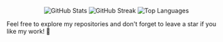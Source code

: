<p align="center">
  <img src="https://github-readme-stats.vercel.app/api?username=SimoAcharouaou777&show_icons=true&theme=radical" alt="GitHub Stats" />
  <img src="https://github-readme-streak-stats.herokuapp.com/?user=SimoAcharouaou777&theme=radical" alt="GitHub Streak" />
  <img src="https://github-readme-stats.vercel.app/api/top-langs/?username=SimoAcharouaou777&layout=compact&theme=radical" alt="Top Languages" />
</p>


Feel free to explore my repositories and don't forget to leave a star if you like my work!  :star2:
